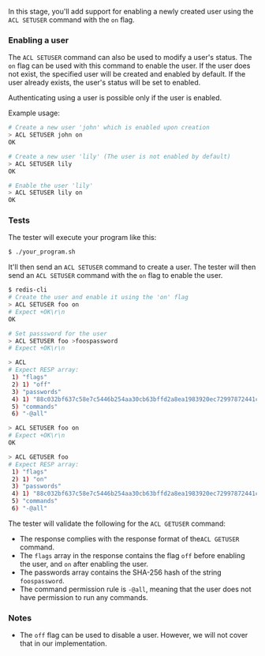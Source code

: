 In this stage, you'll add support for enabling a newly created user using the `ACL SETUSER` command with the `on` flag.

### Enabling a user

The `ACL SETUSER` command can also be used to modify a user's status. The `on` flag can be used with this command to enable the user. If the user does not exist, the specified user will be created and enabled by default. If the user already exists, the user's status will be set to enabled.

Authenticating using a user is possible only if the user is enabled.

Example usage:

```bash
# Create a new user 'john' which is enabled upon creation
> ACL SETUSER john on
OK

# Create a new user 'lily' (The user is not enabled by default)
> ACL SETUSER lily
OK

# Enable the user 'lily'
> ACL SETUSER lily on
OK
```

### Tests

The tester will execute your program like this:

```bash
$ ./your_program.sh
```

It'll then send an `ACL SETUSER` command to create a user. The tester will then send an `ACL SETUSER` command with the `on` flag to enable the user.

```bash
$ redis-cli
# Create the user and enable it using the 'on' flag
> ACL SETUSER foo on
# Expect +OK\r\n
OK

# Set passsword for the user
> ACL SETUSER foo >foospassword
# Expect +OK\r\n

> ACL 
# Expect RESP array:
 1) "flags"
 2) 1) "off"
 3) "passwords"
 4) 1) "88c032bf637c58e7c5446b254aa30cb63bffd2a8ea1983920ec72997872441c1"
 5) "commands"
 6) "-@all"

> ACL SETUSER foo on
# Expect +OK\r\n
OK

> ACL GETUSER foo
# Expect RESP array:
 1) "flags"
 2) 1) "on"
 3) "passwords"
 4) 1) "88c032bf637c58e7c5446b254aa30cb63bffd2a8ea1983920ec72997872441c1"
 5) "commands"
 6) "-@all"
```

The tester will validate the following for the `ACL GETUSER` command:

- The response complies with the response format of the`ACL GETUSER` command.
- The `flags` array in the response contains the flag `off` before enabling the user, and `on` after enabling the user.
- The passwords array contains the SHA-256 hash of the string `foospassword`.
- The command permission rule is `-@all`, meaning that the user does not have permission to run any commands.


### Notes

- The `off` flag can be used to disable a user. However, we will not cover that in our implementation.
